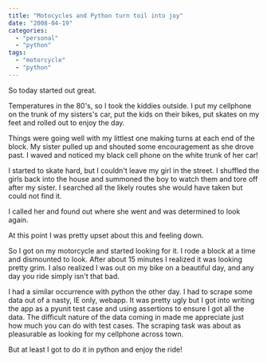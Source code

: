 ```yaml
---
title: "Motocycles and Python turn toil into joy"
date: "2008-04-19"
categories: 
  - "personal"
  - "python"
tags: 
  - "motorcycle"
  - "python"
---
```


So today started out great.

Temperatures in the 80's, so I took the kiddies outside. I put my cellphone on the trunk of my sisters's car, put the kids on their bikes, put skates on my feet and rolled out to enjoy the day.

Things were going well with my littlest one making turns at each end of the block. My sister pulled up and shouted some encouragement as she drove past. I waved and noticed my black cell phone on the white trunk of her car!

I started to skate hard, but I couldn't leave my girl in the street. I shuffled the girls back into the house and summoned the boy to watch them and tore off after my sister. I searched all the likely routes she would have taken but could not find it.

I called her and found out where she went and was determined to look again.

At this point I was pretty upset about this and feeling down.

So I got on my motorcycle and started looking for it. I rode a block at a time and dismounted to look. After about 15 minutes I realized it was looking pretty grim. I also realized I was out on my bike on a beautiful day, and any day you ride simply isn't that bad.

I had a similar occurrence with python the other day. I had to scrape some data out of a nasty, IE only, webapp. It was pretty ugly but I got into writing the app as a pyunit test case and using assertions to ensure I got all the data. The difficult nature of the data coming in made me appreciate just how much you can do with test cases. The scraping task was about as pleasurable as looking for my cellphone across town.

But at least I got to do it in python and enjoy the ride!
